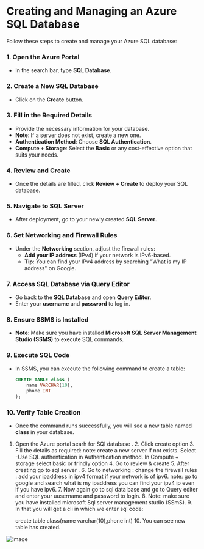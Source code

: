 
# **Creating and Managing an Azure SQL Database**

Follow these steps to create and manage your Azure SQL database:

### 1. **Open the Azure Portal**
   - In the search bar, type **SQL Database**.

### 2. **Create a New SQL Database**
   - Click on the **Create** button.

### 3. **Fill in the Required Details**
   - Provide the necessary information for your database.
   - **Note**: If a server does not exist, create a new one.
   - **Authentication Method**: Choose **SQL Authentication**.
   - **Compute + Storage**: Select the **Basic** or any cost-effective option that suits your needs.

### 4. **Review and Create**
   - Once the details are filled, click **Review + Create** to deploy your SQL database.

### 5. **Navigate to SQL Server**
   - After deployment, go to your newly created **SQL Server**.

### 6. **Set Networking and Firewall Rules**
   - Under the **Networking** section, adjust the firewall rules:
     - **Add your IP address** (IPv4) if your network is IPv6-based.
     - **Tip**: You can find your IPv4 address by searching "What is my IP address" on Google.

### 7. **Access SQL Database via Query Editor**
   - Go back to the **SQL Database** and open **Query Editor**.
   - Enter your **username** and **password** to log in.

### 8. **Ensure SSMS is Installed**
   - **Note**: Make sure you have installed **Microsoft SQL Server Management Studio (SSMS)** to execute SQL commands.

### 9. **Execute SQL Code**
   - In SSMS, you can execute the following command to create a table:
     ```sql
     CREATE TABLE class (
         name VARCHAR(10),
         phone INT
     );
     ```
     
### 10. **Verify Table Creation**
   - Once the command runs successfully, you will see a new table named **class** in your database.







1. Open the Azure portal searh for SQl database .
	2. Click create option 
	3. Fill the details as required:
note:  create a new server if not exists.
            Select -Use SQL authentication in Authentication method.
           In Compute + storage select basic or frindly option
	4. Go to review & create
	5. After creating go to sql server .
	6. Go to networking : change the firewall rules : add your ipaddress in ipv4 format if your network is of ipv6.
note: go to google and search what is my ipaddress you can find your ipv4 ip even if you have ipv6.
	7. Now again go to sql data base and go to Query editer and enter your uusername and password to login.
	8. Note: make sure you have installed microsoft Sql server management studio (SSmS).
	9. In that you will get a cli in which we enter sql code:

	create table class(name varchar(10),phone int)
	10. You can see new table has created.



![image](https://github.com/user-attachments/assets/0f5201c9-7cf3-46a4-9feb-16a67fcd4cf7)
